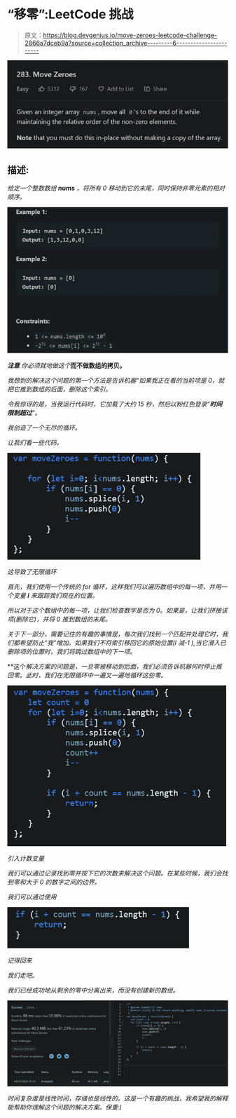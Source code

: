 # “移零”:LeetCode 挑战

> 原文：<https://blog.devgenius.io/move-zeroes-leetcode-challenge-2866a7dceb9a?source=collection_archive---------6----------------------->

![](img/b29e0bee6dd9712b5004adce164fc020.png)

## 描述:

*给定一个整数数组* ***nums*** *，将所有 0 移动到它的末尾，同时保持非零元素的相对顺序。*

![](img/f0d2d5599982d471ad4691769eeca55d.png)

***注意*** *你必须就地做这个***而不做数组的拷贝。**

*我想到的解决这个问题的第一个方法是告诉机器“如果我正在看的当前项是 0，就把它推到数组的后面，删除这个索引。*

*令我惊讶的是，当我运行代码时，它加载了大约 15 秒，然后以粉红色登录“**时间限制超过**”。*

*我创造了一个无尽的循环。*

*让我们看一些代码。*

*![](img/6a82df33f13ab237cc48888e6785e375.png)*

*这导致了无限循环*

*首先，我们使用一个传统的 for 循环，这样我们可以遍历数组中的每一项，并用一个变量 ***i*** 来跟踪我们现在的位置。*

*所以对于这个数组中的每一项，让我们检查数字是否为 0。如果是，让我们拼接该项(删除它)，并将 0 推到数组的末尾。*

*关于下一部分，需要记住的有趣的事情是，每次我们找到一个匹配并处理它时，我们都希望防止“我”增加。如果我们不将索引移回它的原始位置(I 减-1 ),当它滑入已删除项的位置时，我们将跳过数组中的下一项。*

**这个*解决方案的问题是，一旦零被移动到后面，我们必须告诉机器何时停止推回零。此时，我们在无限循环中一遍又一遍地循环这些零。*

*![](img/802474b7fd7c9e877308e3d9a776abfd.png)*

*引入计数变量*

*我们可以通过记录找到零并按下它的次数来解决这个问题。在某些时候，我们会找到零和大于 0 的数字之间的边界。*

*我们可以通过使用*

*![](img/397ed341eb7cac241e41a47d3f3eeee8.png)*

*记得回来*

*我们走吧。*

*我们已经成功地从剩余的零中分离出来，而没有创建新的数组。*

*![](img/3e55ee3e49c902f1b390b69db8c2db9c.png)*

*时间复杂度是线性时间，存储也是线性的。这是一个有趣的挑战，我希望我的解释能帮助你理解这个问题的解决方案。保重:)*